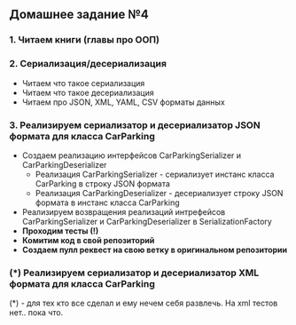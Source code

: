 ## Домашнее задание №4

### 1. Читаем книги (главы про ООП)

### 2. Сериализация/десериализация
 * Читаем что такое сериализация
 * Читаем что такое десериализация
 * Читаем про JSON, XML, YAML, CSV форматы данных

### 3. Реализируем сериализатор и десериализатор JSON формата для класса CarParking
 * Создаем реализацию интерфейсов CarParkingSerializer и CarParkingDeserializer
   + Реализация CarParkingSerializer - сериализует инстанс класса CarParking в строку JSON формата
   + Реализация CarParkingDeserializer - десериализует строку JSON формата в инстанс класса CarParking
 * Реализируем возвращения реализаций интрефейсов CarParkingSerializer и CarParkingDeserializer в SerializationFactory
 * **Проходим тесты (!)**
 * **Комитим код в свой репозиторий**
 * **Создаем пулл реквест на свою ветку в оригинальном репозитории**

### (*) Реализируем сериализатор и десериализатор XML формата для класса CarParking

(*) - для тех кто все сделал и ему нечем себя развлечь. На xml тестов нет.. пока что.

